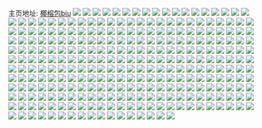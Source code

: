 主页地址: [椰榕包biu](https://weibo.com/u/5250115627) 
![](https://wx4.sinaimg.cn/mw2000/005JiWUjly1h93n707qjyj30u0140wn6.jpg) 
![](https://wx4.sinaimg.cn/mw2000/005JiWUjly1h93n6zkeo1j30u01407bi.jpg) 
![](https://wx4.sinaimg.cn/mw2000/005JiWUjly1h93n6wz458j31400u0jzb.jpg) 
![](https://wx4.sinaimg.cn/mw2000/005JiWUjly1h93n6zwh9qj30u0140wki.jpg) 
![](https://wx4.sinaimg.cn/mw2000/005JiWUjly1h93n6xkrfjj31hc0u0qcq.jpg) 
![](https://wx4.sinaimg.cn/mw2000/005JiWUjly1h93n6yvr78j30u01hctmm.jpg) 
![](https://wx4.sinaimg.cn/mw2000/005JiWUjly1h93n6z76xpj30u01hcthi.jpg) 
![](https://wx4.sinaimg.cn/mw2000/005JiWUjly1h93n6xadd2j31400u046x.jpg) 
![](https://wx4.sinaimg.cn/mw2000/005JiWUjly1h93n8jpjkuj30u01hcn6y.jpg) 
![](https://wx4.sinaimg.cn/mw2000/005JiWUjly1h93n6y1y63j30u0140n5x.jpg) 
![](https://wx4.sinaimg.cn/mw2000/005JiWUjly1h93nahu3o3j30u01hcn9p.jpg) 
![](https://wx4.sinaimg.cn/mw2000/005JiWUjly1h8jrszv8ulj30k00zkjvh.jpg) 
![](https://wx4.sinaimg.cn/mw2000/005JiWUjly1h7n562qq47j32c0340b2b.jpg) 
![](https://wx4.sinaimg.cn/mw2000/005JiWUjly1h7n560pxg0j32c0340u0x.jpg) 
![](https://wx4.sinaimg.cn/mw2000/005JiWUjly1h7ggaa1dinj30wh10r74z.jpg) 
![](https://wx4.sinaimg.cn/mw2000/005JiWUjly1h7ggae2fu2j32c03404qq.jpg) 
![](https://wx4.sinaimg.cn/mw2000/005JiWUjly1h7ggcfjqzdj31hc0u079z.jpg) 
![](https://wx4.sinaimg.cn/mw2000/005JiWUjly1h5ns3277d5j32c0340x6q.jpg) 
![](https://wx4.sinaimg.cn/mw2000/005JiWUjly1h51e8crx3gj31hc0u0tli.jpg) 
![](https://wx4.sinaimg.cn/mw2000/005JiWUjly1h40i6a264aj31sc2ds4qp.jpg) 
![](https://wx4.sinaimg.cn/mw2000/005JiWUjly1h40i6bmm4kj32c03401kz.jpg) 
![](https://wx4.sinaimg.cn/mw2000/005JiWUjly1h40i6copncj325z2d1x6p.jpg) 
![](https://wx4.sinaimg.cn/mw2000/005JiWUjly1h1mhg147mxj30ty13rn5m.jpg) 
![](https://wx4.sinaimg.cn/mw2000/005JiWUjly1h0bj88891dj31dj0rugyo.jpg) 
![](https://wx4.sinaimg.cn/mw2000/005JiWUjly1h03i0j7drcj324s2tku0y.jpg) 
![](https://wx4.sinaimg.cn/mw2000/005JiWUjly1h03i0i6r1vj31zn2mwqv7.jpg) 
![](https://wx4.sinaimg.cn/mw2000/005JiWUjly1gzxoixxrvij30tr02zq3k.jpg) 
![](https://wx4.sinaimg.cn/mw2000/005JiWUjly1gzxoiy3cy4j30tx02uwez.jpg) 
![](https://wx4.sinaimg.cn/mw2000/005JiWUjly1gzxoiyckyvj30u00a3q3z.jpg) 
![](https://wx4.sinaimg.cn/mw2000/005JiWUjly1gzxoizcnslj30tn09cq48.jpg) 
![](https://wx4.sinaimg.cn/mw2000/005JiWUjly1gyx2ci58e5j31oo2dru0n.jpg) 
![](https://wx4.sinaimg.cn/mw2000/005JiWUjly1gyx2cipb6wj31sc2ds1k6.jpg) 
![](https://wx4.sinaimg.cn/mw2000/005JiWUjly1gyx2chlj45j30tq1gtwz2.jpg) 
![](https://wx4.sinaimg.cn/mw2000/005JiWUjly1gymlvvced7j31fg1zs1kx.jpg) 
![](https://wx4.sinaimg.cn/mw2000/005JiWUjly1gymlvwsxmwj32c0340qv5.jpg) 
![](https://wx4.sinaimg.cn/mw2000/005JiWUjly1gymlxjn53aj31gz0tth3n.jpg) 
![](https://wx4.sinaimg.cn/mw2000/005JiWUjly1gxcb3a9xqbj32c0340kjm.jpg) 
![](https://wx4.sinaimg.cn/mw2000/005JiWUjly1gxcb4y3qitj3340340npd.jpg) 
![](https://wx4.sinaimg.cn/mw2000/005JiWUjly1gxcbf4n1x7j31sc2dsb2a.jpg) 
![](https://wx4.sinaimg.cn/mw2000/005JiWUjly1gx7sg7109oj31sc2dsnpd.jpg) 
![](https://wx4.sinaimg.cn/mw2000/005JiWUjly1gx1r6vz2b7j30or1hlgrk.jpg) 
![](https://wx4.sinaimg.cn/mw2000/005JiWUjly1gw9qgw8hzqj31sc2dsnpd.jpg) 
![](https://wx4.sinaimg.cn/mw2000/005JiWUjly1gvoelrk46rj30u0140doz.jpg) 
![](https://wx4.sinaimg.cn/mw2000/005JiWUjly1gvoelsjnuyj60u0140tie02.jpg) 
![](https://wx4.sinaimg.cn/mw2000/005JiWUjly1gviqssewbgj61sc2dse8202.jpg) 
![](https://wx4.sinaimg.cn/mw2000/005JiWUjly1gviqst885rj61sc2ds4qq02.jpg) 
![](https://wx4.sinaimg.cn/mw2000/005JiWUjly1gv84arx9gkj60u0140wlc02.jpg) 
![](https://wx4.sinaimg.cn/mw2000/005JiWUjly1gudvwhybm3j60u0141gug02.jpg) 
![](https://wx4.sinaimg.cn/mw2000/005JiWUjly1gudvwi6mzwj60u0140dkh02.jpg) 
![](https://wx4.sinaimg.cn/mw2000/005JiWUjly1gtrq0834mwj60u01a745x02.jpg) 
![](https://wx4.sinaimg.cn/mw2000/005JiWUjly1gtrq07mlzdj60u01407al02.jpg) 
![](https://wx4.sinaimg.cn/mw2000/005JiWUjly1gtbxdtxy6pj30u014047c.jpg) 
![](https://wx4.sinaimg.cn/mw2000/005JiWUjly1gtbxduabuij30u0140thk.jpg) 
![](https://wx4.sinaimg.cn/mw2000/005JiWUjly1gtbxduushej30u0140thv.jpg) 
![](https://wx4.sinaimg.cn/mw2000/005JiWUjly1gtbxdtlj9vj30u013eqbe.jpg) 
![](https://wx4.sinaimg.cn/mw2000/005JiWUjly1gtbxdvhgtlj30u0141qb4.jpg) 
![](https://wx4.sinaimg.cn/mw2000/005JiWUjly1gtbxdxihrdj31400u0k0s.jpg) 
![](https://wx4.sinaimg.cn/mw2000/005JiWUjly1gt0c0dvfayj30u0140gr2.jpg) 
![](https://wx4.sinaimg.cn/mw2000/005JiWUjly1gt0c0divj5j30u01407a6.jpg) 
![](https://wx4.sinaimg.cn/mw2000/005JiWUjly1gt0c0e7sx7j30u014i7bl.jpg) 
![](https://wx4.sinaimg.cn/mw2000/005JiWUjly1gt0c0ejqg4j30u0182ahy.jpg) 
![](https://wx4.sinaimg.cn/mw2000/005JiWUjly1gt0c0fl9tpj30u0140n69.jpg) 
![](https://wx4.sinaimg.cn/mw2000/005JiWUjly1gsehmc783rj30u0140gry.jpg) 
![](https://wx4.sinaimg.cn/mw2000/005JiWUjly1gsehmcjok5j30u0140n7i.jpg) 
![](https://wx4.sinaimg.cn/mw2000/005JiWUjly1gsehmcskyhj30u014b0zw.jpg) 
![](https://wx4.sinaimg.cn/mw2000/005JiWUjly1gsehmd5kyaj30u0140wor.jpg) 
![](https://wx4.sinaimg.cn/mw2000/005JiWUjly1gsehmdkumgj30u0141jzw.jpg) 
![](https://wx4.sinaimg.cn/mw2000/005JiWUjly1gsehmdvkmcj30u0140gta.jpg) 
![](https://wx4.sinaimg.cn/mw2000/005JiWUjly1gsehmet9ouj30u0140ne1.jpg) 
![](https://wx4.sinaimg.cn/mw2000/005JiWUjly1gsehmf1212j30u0140wpc.jpg) 
![](https://wx4.sinaimg.cn/mw2000/005JiWUjly1gsehmfcymoj30u0140won.jpg) 
![](https://wx4.sinaimg.cn/mw2000/005JiWUjly1gs6d2lh7hrj316e0u0wqy.jpg) 
![](https://wx4.sinaimg.cn/mw2000/005JiWUjly1gs6d2lrnf3j31410u017p.jpg) 
![](https://wx4.sinaimg.cn/mw2000/005JiWUjly1gs6d2lzv6gj31400u0qbc.jpg) 
![](https://wx4.sinaimg.cn/mw2000/005JiWUjly1gs6d2muehbj30u012qqg3.jpg) 
![](https://wx4.sinaimg.cn/mw2000/005JiWUjly1grzeir36r0j30u0146akb.jpg) 
![](https://wx4.sinaimg.cn/mw2000/005JiWUjly1grzeiq0y6dj30u01907dn.jpg) 
![](https://wx4.sinaimg.cn/mw2000/005JiWUjly1grzeipj8hzj30u013zn92.jpg) 
![](https://wx4.sinaimg.cn/mw2000/005JiWUjly1grzeiqjmmwj60u0140ast02.jpg) 
![](https://wx4.sinaimg.cn/mw2000/005JiWUjly1grzeirm6ccj30u012qwu2.jpg) 
![](https://wx4.sinaimg.cn/mw2000/005JiWUjly1grzeiskavhj30u013z161.jpg) 
![](https://wx4.sinaimg.cn/mw2000/005JiWUjly1grzeisygvnj60u012q4c502.jpg) 
![](https://wx4.sinaimg.cn/mw2000/005JiWUjly1grzeis0633j30u012qqg3.jpg) 
![](https://wx4.sinaimg.cn/mw2000/005JiWUjly1grzejwgk36j31400u0wrh.jpg) 
![](https://wx4.sinaimg.cn/mw2000/005JiWUjly1grsimyqc2kj30u0140tjg.jpg) 
![](https://wx4.sinaimg.cn/mw2000/005JiWUjly1grsimxj7wrj30u014046e.jpg) 
![](https://wx4.sinaimg.cn/mw2000/005JiWUjly1grsimyaiu5j30u0140n9e.jpg) 
![](https://wx4.sinaimg.cn/mw2000/005JiWUjly1grsimz4n79j30u0149gxc.jpg) 
![](https://wx4.sinaimg.cn/mw2000/005JiWUjly1grsimxw3nnj30u0140ama.jpg) 
![](https://wx4.sinaimg.cn/mw2000/005JiWUjly1grljokmq6jj30u0140467.jpg) 
![](https://wx4.sinaimg.cn/mw2000/005JiWUjly1grljojs1hsj30u01407bv.jpg) 
![](https://wx4.sinaimg.cn/mw2000/005JiWUjly1grljokv5sij30u0140tk0.jpg) 
![](https://wx4.sinaimg.cn/mw2000/005JiWUjly1grljola32xj30u01400yr.jpg) 
![](https://wx4.sinaimg.cn/mw2000/005JiWUjly1grljols2j5j30j815h7am.jpg) 
![](https://wx4.sinaimg.cn/mw2000/005JiWUjly1grgno18612j60u0140dpm02.jpg) 
![](https://wx4.sinaimg.cn/mw2000/005JiWUjly1grgno1oakyj30u0140n6d.jpg) 
![](https://wx4.sinaimg.cn/mw2000/005JiWUjly1grgno0ml34j30u0140k1v.jpg) 
![](https://wx4.sinaimg.cn/mw2000/005JiWUjly1grgno29ibqj30u0140ajk.jpg) 
![](https://wx4.sinaimg.cn/mw2000/005JiWUjly1gr58weaocrj30u014617k.jpg) 
![](https://wx4.sinaimg.cn/mw2000/005JiWUjly1gr58wehynzj30u010q7hd.jpg) 
![](https://wx4.sinaimg.cn/mw2000/005JiWUjly1gqyh8uecsej30u01hc7m4.jpg) 
![](https://wx4.sinaimg.cn/mw2000/005JiWUjly1gqyh8txo3jj60qb1attkr02.jpg) 
![](https://wx4.sinaimg.cn/mw2000/005JiWUjly1gqwsps3y4kj30u0140489.jpg) 
![](https://wx4.sinaimg.cn/mw2000/005JiWUjly1gqwspshpv3j31400u0tiy.jpg) 
![](https://wx4.sinaimg.cn/mw2000/005JiWUjly1gqh5qbt6soj30u0148n6e.jpg) 
![](https://wx4.sinaimg.cn/mw2000/005JiWUjly1gqh5qc0oa6j30u016uwli.jpg) 
![](https://wx4.sinaimg.cn/mw2000/005JiWUjly1gqh5qbg667j30u014adla.jpg) 
![](https://wx4.sinaimg.cn/mw2000/005JiWUjly1gpy3s6q5s1j30u0140qe6.jpg) 
![](https://wx4.sinaimg.cn/mw2000/005JiWUjly1gpy3s7eno9j31400u0k4l.jpg) 
![](https://wx4.sinaimg.cn/mw2000/005JiWUjly1gpqdnwvz52j30u0146qgp.jpg) 
![](https://wx4.sinaimg.cn/mw2000/005JiWUjly1gpdoetplunj31hc0p3mzg.jpg) 
![](https://wx4.sinaimg.cn/mw2000/005JiWUjly1gpdoeu0d7lj30u10soq9o.jpg) 
![](https://wx4.sinaimg.cn/mw2000/005JiWUjly1gpdoeuhetyj307i07it94.jpg) 
![](https://wx4.sinaimg.cn/mw2000/005JiWUjly1gp5oqoo17gj30u0140gx1.jpg) 
![](https://wx4.sinaimg.cn/mw2000/005JiWUjly1gp5oqoy7l5j30u01404ao.jpg) 
![](https://wx4.sinaimg.cn/mw2000/005JiWUjly1gp5oqodo6sj30u014013x.jpg) 
![](https://wx4.sinaimg.cn/mw2000/005JiWUjly1gp1tftegswj30u0140484.jpg) 
![](https://wx4.sinaimg.cn/mw2000/005JiWUjly1goxcnnc8ysj30u017wn6w.jpg) 
![](https://wx4.sinaimg.cn/mw2000/005JiWUjly1goxcnnkkp8j30u0140tgf.jpg) 
![](https://wx4.sinaimg.cn/mw2000/005JiWUjly1goxcnnqcngj30u00x4gu6.jpg) 
![](https://wx4.sinaimg.cn/mw2000/005JiWUjly1goutfmz2k3j30u017ugwo.jpg) 
![](https://wx4.sinaimg.cn/mw2000/005JiWUjly1goutfncqhxj30u01404aj.jpg) 
![](https://wx4.sinaimg.cn/mw2000/005JiWUjly1gophwptyonj31400u04aj.jpg) 
![](https://wx4.sinaimg.cn/mw2000/005JiWUjly1gophwpog7gj30u0146tn9.jpg) 
![](https://wx4.sinaimg.cn/mw2000/005JiWUjly1gophwq2dthj30u0140gzr.jpg) 
![](https://wx4.sinaimg.cn/mw2000/005JiWUjly1gophwqlcmgj30u01447ir.jpg) 
![](https://wx4.sinaimg.cn/mw2000/005JiWUjly1gophwqdlb0j30u0140k25.jpg) 
![](https://wx4.sinaimg.cn/mw2000/005JiWUjly1gophxcpxzjj30u012yk0i.jpg) 
![](https://wx4.sinaimg.cn/mw2000/005JiWUjly1goikm1s9l1j31400u0qd9.jpg) 
![](https://wx4.sinaimg.cn/mw2000/005JiWUjly1goikm1kvrmj30u0140tkv.jpg) 
![](https://wx4.sinaimg.cn/mw2000/005JiWUjly1goikm2280vj30u014015p.jpg) 
![](https://wx4.sinaimg.cn/mw2000/005JiWUjly1goikm293jpj30u01hctnt.jpg) 
![](https://wx4.sinaimg.cn/mw2000/005JiWUjly1gocewn3ui6j30u01ctqbl.jpg) 
![](https://wx4.sinaimg.cn/mw2000/005JiWUjly1gocewnf729j30u0140wqb.jpg) 
![](https://wx4.sinaimg.cn/mw2000/005JiWUjly1gocewmvnebj30pl0lq75i.jpg) 
![](https://wx4.sinaimg.cn/mw2000/005JiWUjly1go30tiia74j30u0140toq.jpg) 
![](https://wx4.sinaimg.cn/mw2000/005JiWUjly1go30tj9qq8j30or1hlwk4.jpg) 
![](https://wx4.sinaimg.cn/mw2000/005JiWUjly1go0swwqdrpj30u10sowl9.jpg) 
![](https://wx4.sinaimg.cn/mw2000/005JiWUjly1gnw4fo8pfsj31400u0dnb.jpg) 
![](https://wx4.sinaimg.cn/mw2000/005JiWUjly1gnw4fp1zjyj30u0142dof.jpg) 
![](https://wx4.sinaimg.cn/mw2000/005JiWUjly1gnw4fpbo98j30u0140132.jpg) 
![](https://wx4.sinaimg.cn/mw2000/005JiWUjly1gnw4fpjihyj30u014045k.jpg) 
![](https://wx4.sinaimg.cn/mw2000/005JiWUjly1gnts21dkudj30u0140k0t.jpg) 
![](https://wx4.sinaimg.cn/mw2000/005JiWUjly1gnts21lq2ij30u0140wnx.jpg) 
![](https://wx4.sinaimg.cn/mw2000/005JiWUjly1gnts212ww4j30u0140n7i.jpg) 
![](https://wx4.sinaimg.cn/mw2000/005JiWUjly1gnts22kayfj30u0140n7v.jpg) 
![](https://wx4.sinaimg.cn/mw2000/005JiWUjly1gnts21u1ovj31400u0k07.jpg) 
![](https://wx4.sinaimg.cn/mw2000/005JiWUjly1gnts2229luj30u0140k36.jpg) 
![](https://wx4.sinaimg.cn/mw2000/005JiWUjly1gnts22bu8pj30u0140dr3.jpg) 
![](https://wx4.sinaimg.cn/mw2000/005JiWUjly1gnts22pdmoj30u0140qbx.jpg) 
![](https://wx4.sinaimg.cn/mw2000/005JiWUjly1gnp6x744ixj30u01404ao.jpg) 
![](https://wx4.sinaimg.cn/mw2000/005JiWUjly1gnp6x7l55kj30u01hcnha.jpg) 
![](https://wx4.sinaimg.cn/mw2000/005JiWUjly1gnjy593ptcj30u0140qcw.jpg) 
![](https://wx4.sinaimg.cn/mw2000/005JiWUjly1gncto7w9nhj30u013ytgp.jpg) 
![](https://wx4.sinaimg.cn/mw2000/005JiWUjly1gncto81xiaj31400u012h.jpg) 
![](https://wx4.sinaimg.cn/mw2000/005JiWUjly1gn3q0ttcq2j30u0140ahx.jpg) 
![](https://wx4.sinaimg.cn/mw2000/005JiWUjly1gn3q0tzmt6j30u00zxn2s.jpg) 
![](https://wx4.sinaimg.cn/mw2000/005JiWUjly1gn3q0u3weyj31400u0te4.jpg) 
![](https://wx4.sinaimg.cn/mw2000/005JiWUjly1gmyoq5xohij30u0140dmy.jpg) 
![](https://wx4.sinaimg.cn/mw2000/005JiWUjly1gmyoq6zjlmj30u0140gvr.jpg) 
![](https://wx4.sinaimg.cn/mw2000/005JiWUjly1gmwcjibw5fj30u0140k0s.jpg) 
![](https://wx4.sinaimg.cn/mw2000/005JiWUjly1gmwcjj228dj315d0u0qba.jpg) 
![](https://wx4.sinaimg.cn/mw2000/005JiWUjly1gmwcjijddyj30u00mg419.jpg) 
![](https://wx4.sinaimg.cn/mw2000/005JiWUjly1gml2jpksasj30u0140al9.jpg) 
![](https://wx4.sinaimg.cn/mw2000/005JiWUjly1gmis1y7hzlj30u014048i.jpg) 
![](https://wx4.sinaimg.cn/mw2000/005JiWUjly1gmis1ygsgkj30u0140jzi.jpg) 
![](https://wx4.sinaimg.cn/mw2000/005JiWUjly1gmis1yqflxj30u0140tjv.jpg) 
![](https://wx4.sinaimg.cn/mw2000/005JiWUjly1gmis1xxyn6j30u0140dos.jpg) 
![](https://wx4.sinaimg.cn/mw2000/005JiWUjly1gmgfje73vmj30u013y127.jpg) 
![](https://wx4.sinaimg.cn/mw2000/005JiWUjly1gmed2xplluj30u0140dos.jpg) 
![](https://wx4.sinaimg.cn/mw2000/005JiWUjly1gmed2xcgplj30u0140gtb.jpg) 
![](https://wx4.sinaimg.cn/mw2000/005JiWUjly1gmed2y0hg0j30u0140tlh.jpg) 
![](https://wx4.sinaimg.cn/mw2000/005JiWUjly1gmed2ybdjhj31400u0aka.jpg) 
![](https://wx4.sinaimg.cn/mw2000/005JiWUjly1gmbv4m3lj0j30u01407d0.jpg) 
![](https://wx4.sinaimg.cn/mw2000/005JiWUjly1gmbv4llwi9j30u01jjtin.jpg) 
![](https://wx4.sinaimg.cn/mw2000/005JiWUjly1gmav0ic43aj30u0140thm.jpg) 
![](https://wx4.sinaimg.cn/mw2000/005JiWUjly1gmav0iof41j30u0140gu0.jpg) 
![](https://wx4.sinaimg.cn/mw2000/005JiWUjly1gmav0ivwlij30u0140n6j.jpg) 
![](https://wx4.sinaimg.cn/mw2000/005JiWUjly1gmav0j6th5j30u0182wjm.jpg) 
![](https://wx4.sinaimg.cn/mw2000/005JiWUjly1gm6ciiwt59j30re10gjyw.jpg) 
![](https://wx4.sinaimg.cn/mw2000/005JiWUjly1gm6cij3l1sj30u013y7e6.jpg) 
![](https://wx4.sinaimg.cn/mw2000/005JiWUjly1gm6ciir9ngj30u0140n8e.jpg) 
![](https://wx4.sinaimg.cn/mw2000/005JiWUjly1gm6cijlqayj30u0140h1g.jpg) 
![](https://wx4.sinaimg.cn/mw2000/005JiWUjly1gm0iafyqk4j30k00m5wfb.jpg) 
![](https://wx4.sinaimg.cn/mw2000/005JiWUjly1gm0iakprs6j30qo1bete9.jpg) 
![](https://wx4.sinaimg.cn/mw2000/005JiWUjly1glyvqhi2phj30zk0hvmzx.jpg) 
![](https://wx4.sinaimg.cn/mw2000/005JiWUjly1glyvqu2oplj30k00p0n0o.jpg) 
![](https://wx4.sinaimg.cn/mw2000/005JiWUjly1gldcf219c3j30u01szb29.jpg) 
![](https://wx4.sinaimg.cn/mw2000/005JiWUjly1glc6c35h2dj306o06owg4.jpg) 
![](https://wx4.sinaimg.cn/mw2000/005JiWUjly1gkp0rwvt8ij30dc0a0aax.jpg) 
![](https://wx4.sinaimg.cn/mw2000/005JiWUjly1gkd0j7p8waj30i20o0jti.jpg) 
![](https://wx4.sinaimg.cn/mw2000/005JiWUjly1gjlkn70dyfj317c12swnc.jpg) 
![](https://wx4.sinaimg.cn/mw2000/005JiWUjly1gjlkn7fjeuj32c0340qv5.jpg) 
![](https://wx4.sinaimg.cn/mw2000/005JiWUjly1gj7e3j21grj31400u0wsk.jpg) 
![](https://wx4.sinaimg.cn/mw2000/005JiWUjly1gj7e3jnh4oj31400u0qf3.jpg) 
![](https://wx4.sinaimg.cn/mw2000/005JiWUjly1gj7e3hek7hj30u013ydnh.jpg) 
![](https://wx4.sinaimg.cn/mw2000/005JiWUjly1gj7e3jvdnkj30ko0jg0vs.jpg) 
![](https://wx4.sinaimg.cn/mw2000/005JiWUjly1gj7e3k671zj30m80jgacg.jpg) 
![](https://wx4.sinaimg.cn/mw2000/005JiWUjly1gj7e3kcfc2j30gm0b0whb.jpg) 
![](https://wx4.sinaimg.cn/mw2000/005JiWUjly1gj2y9idpauj30u014049i.jpg) 
![](https://wx4.sinaimg.cn/mw2000/005JiWUjly1giukoegb91j30j60w4118.jpg) 
![](https://wx4.sinaimg.cn/mw2000/005JiWUjly1giospi5w2sj30u01szhdw.jpg) 
![](https://wx4.sinaimg.cn/mw2000/005JiWUjly1gij4jfx538j30ru1dhak9.jpg) 
![](https://wx4.sinaimg.cn/mw2000/005JiWUjly1gi976n1bbbj30u013y127.jpg) 
![](https://wx4.sinaimg.cn/mw2000/005JiWUjly1gi976nkgx4j30u0140n4x.jpg) 
![](https://wx4.sinaimg.cn/mw2000/005JiWUjly1ggyted9mvnj30u013y7c1.jpg) 
![](https://wx4.sinaimg.cn/mw2000/005JiWUjly1ggytedyc6kj30u013yjz7.jpg) 
![](https://wx4.sinaimg.cn/mw2000/005JiWUjly1ggyteeifunj30u013yjz5.jpg) 
![](https://wx4.sinaimg.cn/mw2000/005JiWUjgy1ggbqmhovcxj30u0140agi.jpg) 
![](https://wx4.sinaimg.cn/mw2000/005JiWUjgy1ggbqmf44edj30u00u07c7.jpg) 
![](https://wx4.sinaimg.cn/mw2000/005JiWUjgy1ggak9mtm6ij30u0140aj9.jpg) 
![](https://wx4.sinaimg.cn/mw2000/005JiWUjgy1ggak9mbsauj30u014jn9a.jpg) 
![](https://wx4.sinaimg.cn/mw2000/005JiWUjly1gcsf3qnxrxj30u013yth6.jpg) 
![](https://wx4.sinaimg.cn/mw2000/005JiWUjly1gcsf3r78umj30u013yqag.jpg) 
![](https://wx4.sinaimg.cn/mw2000/005JiWUjly1gcsf3qw4hxj30u013yqbh.jpg) 
![](https://wx4.sinaimg.cn/mw2000/005JiWUjly1gcsf3rcrbbj30gd0gdwf3.jpg) 
![](https://wx4.sinaimg.cn/mw2000/005JiWUjly1gbp8vby6gyj31sg2ds1kx.jpg) 
![](https://wx4.sinaimg.cn/mw2000/005JiWUjly1gbp8vcpacnj31sg2ds1kx.jpg) 
![](https://wx4.sinaimg.cn/mw2000/005JiWUjly1gbp8vayqg2j32c0340b2a.jpg) 
![](https://wx4.sinaimg.cn/mw2000/005JiWUjly1gbp8vexdsuj32c0340e82.jpg) 
![](https://wx4.sinaimg.cn/mw2000/005JiWUjly1gbp8vg63waj32c03404qq.jpg) 
![](https://wx4.sinaimg.cn/mw2000/005JiWUjly1gbp8vhi99tj32c03401ky.jpg) 
![](https://wx4.sinaimg.cn/mw2000/005JiWUjgy1g917oorxa4j31420u1ah7.jpg) 
![](https://wx4.sinaimg.cn/mw2000/005JiWUjgy1g917opid4ej30u0140jxc.jpg) 
![](https://wx4.sinaimg.cn/mw2000/005JiWUjgy1g917oq6fejj31400u0ahd.jpg) 
![](https://wx4.sinaimg.cn/mw2000/005JiWUjgy1g917oo53bcj31400u0tek.jpg) 
![](https://wx4.sinaimg.cn/mw2000/005JiWUjly1g7aljwz9t1j31sg2dsnpd.jpg) 
![](https://wx4.sinaimg.cn/mw2000/005JiWUjly1g7aljxxh5jj31sg2dsnpd.jpg) 
![](https://wx4.sinaimg.cn/mw2000/005JiWUjly1g5z1mmq2odj31sg2dskjl.jpg) 
![](https://wx4.sinaimg.cn/mw2000/005JiWUjly1g5z1mncqcpj32482tqhdt.jpg) 
![](https://wx4.sinaimg.cn/mw2000/005JiWUjly1g5z1mlwvkqj32c0340u0z.jpg) 
![](https://wx4.sinaimg.cn/mw2000/005JiWUjgy1g57lrzugcjj30u0140aqp.jpg) 
![](https://wx4.sinaimg.cn/mw2000/005JiWUjgy1g57ls0a1otj30u0140aon.jpg) 
![](https://wx4.sinaimg.cn/mw2000/005JiWUjgy1g57ls0plwtj30u0148do7.jpg) 
![](https://wx4.sinaimg.cn/mw2000/005JiWUjgy1g57ls1cd8vj30u0148n9z.jpg) 
![](https://wx4.sinaimg.cn/mw2000/005JiWUjgy1g57ls20xvyj30u01447ji.jpg) 
![](https://wx4.sinaimg.cn/mw2000/005JiWUjgy1g57lrzb9afj30u0140to7.jpg) 
![](https://wx4.sinaimg.cn/mw2000/005JiWUjgy1g57ls2jks0j30u0146akp.jpg) 
![](https://wx4.sinaimg.cn/mw2000/005JiWUjgy1g57ls324aej31400u07aa.jpg) 
![](https://wx4.sinaimg.cn/mw2000/005JiWUjgy1g57ls9ubotj30u0141qbb.jpg) 
![](https://wx4.sinaimg.cn/mw2000/005JiWUjgy1g4tsv2ufvjj32c0340u0y.jpg) 
![](https://wx4.sinaimg.cn/mw2000/005JiWUjgy1g4tsv1ir9yj32by340b2c.jpg) 
![](https://wx4.sinaimg.cn/mw2000/005JiWUjgy1g4tsv4sm2lj32c03404qr.jpg) 
![](https://wx4.sinaimg.cn/mw2000/005JiWUjgy1g44fudgku4j30u0140n5j.jpg) 
![](https://wx4.sinaimg.cn/mw2000/005JiWUjgy1g44fuebsvmj30u013yn8w.jpg) 
![](https://wx4.sinaimg.cn/mw2000/005JiWUjgy1g44fudvkbaj30u01407a7.jpg) 
![](https://wx4.sinaimg.cn/mw2000/005JiWUjgy1g44fuc60vpj30u013yalg.jpg) 
![](https://wx4.sinaimg.cn/mw2000/005JiWUjgy1g423fy6qjzj30u013yjz9.jpg) 
![](https://wx4.sinaimg.cn/mw2000/005JiWUjgy1g423fymphrj30u013yjym.jpg) 
![](https://wx4.sinaimg.cn/mw2000/005JiWUjgy1g423fxhf91j31400u0tm9.jpg) 
![](https://wx4.sinaimg.cn/mw2000/005JiWUjgy1g40hmy8icyj30u014d4bn.jpg) 
![](https://wx4.sinaimg.cn/mw2000/005JiWUjgy1g40hmwwc6zj30u013yjzm.jpg) 
![](https://wx4.sinaimg.cn/mw2000/005JiWUjgy1g40hmxhnlkj30u0140ahd.jpg) 
![](https://wx4.sinaimg.cn/mw2000/005JiWUjgy1g40hmyrkm5j30u0140n4j.jpg) 
![](https://wx4.sinaimg.cn/mw2000/005JiWUjgy1g40hmvynh5j30u0140jzd.jpg) 
![](https://wx4.sinaimg.cn/mw2000/005JiWUjgy1g3zh3lnq92j30u0140dmn.jpg) 
![](https://wx4.sinaimg.cn/mw2000/005JiWUjgy1g3zh3mmfg4j30u013y45g.jpg) 
![](https://wx4.sinaimg.cn/mw2000/005JiWUjgy1g3zh3konj9j30u013yq9n.jpg) 
![](https://wx4.sinaimg.cn/mw2000/005JiWUjgy1g3zh3m79u5j30u013ywl0.jpg) 
![](https://wx4.sinaimg.cn/mw2000/005JiWUjgy1g3w2cvvq0ij30u01szhdu.jpg) 
![](https://wx4.sinaimg.cn/mw2000/005JiWUjgy1g3w2cwa47nj30u013ydoa.jpg) 
![](https://wx4.sinaimg.cn/mw2000/005JiWUjgy1g3u5r2ast5j30u013ygun.jpg) 
![](https://wx4.sinaimg.cn/mw2000/005JiWUjgy1g3u5r2kulzj30u0146afm.jpg) 
![](https://wx4.sinaimg.cn/mw2000/005JiWUjgy1g3u5r1thjjj30u013yn6d.jpg) 
![](https://wx4.sinaimg.cn/mw2000/005JiWUjgy1g3u5r1e1x6j30u0141n6k.jpg) 
![](https://wx4.sinaimg.cn/mw2000/005JiWUjgy1g3u5r07b5dj30u0140wlp.jpg) 
![](https://wx4.sinaimg.cn/mw2000/005JiWUjgy1g3u5r0ln0rj30u0140wm9.jpg) 
![](https://wx4.sinaimg.cn/mw2000/005JiWUjgy1g3u5qyu94lj30u01467gg.jpg) 
![](https://wx4.sinaimg.cn/mw2000/005JiWUjgy1g3u5r123p6j30u01404b4.jpg) 
![](https://wx4.sinaimg.cn/mw2000/005JiWUjgy1g3u5qzozhqj31400u0alz.jpg) 
![](https://wx4.sinaimg.cn/mw2000/005JiWUjgy1g3t02r5trmj30u014d4bn.jpg) 
![](https://wx4.sinaimg.cn/mw2000/005JiWUjgy1g3t02pnv0bj30u013yjzm.jpg) 
![](https://wx4.sinaimg.cn/mw2000/005JiWUjgy1g3t02qo6uwj30u0140ahd.jpg) 
![](https://wx4.sinaimg.cn/mw2000/005JiWUjgy1g3t02rmtllj30u0140jzd.jpg) 
![](https://wx4.sinaimg.cn/mw2000/005JiWUjgy1g3t02s0tulj30u0140n4j.jpg) 
![](https://wx4.sinaimg.cn/mw2000/005JiWUjgy1g3t02sfon7j31400u07g4.jpg) 
![](https://wx4.sinaimg.cn/mw2000/005JiWUjgy1g2mv9y4gagj31400u07bj.jpg) 
![](https://wx4.sinaimg.cn/mw2000/005JiWUjgy1g2ah0dhgbrj31hc0u07fv.jpg) 
![](https://wx4.sinaimg.cn/mw2000/005JiWUjly1g0oizk3wsdj30u0140tg4.jpg) 
![](https://wx4.sinaimg.cn/mw2000/005JiWUjly1g09rtbq1syj30ty1hc16r.jpg) 
![](https://wx4.sinaimg.cn/mw2000/005JiWUjly1g04ts5zf5pj31hf1z4qv6.jpg) 
![](https://wx4.sinaimg.cn/mw2000/005JiWUjly1g04ts27y7jj31hf1z4u0y.jpg) 
![](https://wx4.sinaimg.cn/mw2000/005JiWUjgy1fyhr0ucb6pj30qo1lxtfx.jpg) 
![](https://wx4.sinaimg.cn/mw2000/005JiWUjgy1fwx905jjg7j30qp0zmgq5.jpg) 
![](https://wx4.sinaimg.cn/mw2000/005JiWUjgy1fwx906215dj30qo0zkwjt.jpg) 
